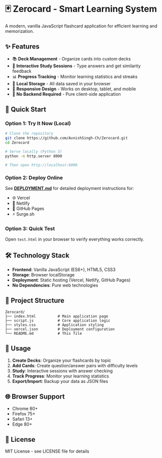 # 🃏 Zerocard - Smart Learning System

A modern, vanilla JavaScript flashcard application for efficient learning and memorization.

## ✨ Features

- 📚 **Deck Management** - Organize cards into custom decks
- 🎯 **Interactive Study Sessions** - Type answers and get similarity feedback
- 📊 **Progress Tracking** - Monitor learning statistics and streaks
- 💾 **Local Storage** - All data saved in your browser
- 📱 **Responsive Design** - Works on desktop, tablet, and mobile
- 🚀 **No Backend Required** - Pure client-side application

## 🚀 Quick Start

### Option 1: Try It Now (Local)
```bash
# Clone the repository
git clone https://github.com/AvnishSingh-Ch/Zerocard.git
cd Zerocard

# Serve locally (Python 3)
python -m http.server 8000

# Then open http://localhost:8000
```

### Option 2: Deploy Online
See **[DEPLOYMENT.md](DEPLOYMENT.md)** for detailed deployment instructions for:
- 🌐 Vercel
- 🎯 Netlify  
- 📄 GitHub Pages
- ⚡ Surge.sh

### Option 3: Quick Test
Open `test.html` in your browser to verify everything works correctly.

## 🛠 Technology Stack

- **Frontend**: Vanilla JavaScript (ES6+), HTML5, CSS3
- **Storage**: Browser localStorage
- **Deployment**: Static hosting (Vercel, Netlify, GitHub Pages)
- **No Dependencies**: Pure web technologies

## 📁 Project Structure

```
Zerocard/
├── index.html          # Main application page
├── script.js           # Core application logic
├── styles.css          # Application styling
├── vercel.json         # Deployment configuration
└── README.md           # This file
```

## 🎯 Usage

1. **Create Decks**: Organize your flashcards by topic
2. **Add Cards**: Create question/answer pairs with difficulty levels
3. **Study**: Interactive sessions with answer checking
4. **Track Progress**: Monitor your learning statistics
5. **Export/Import**: Backup your data as JSON files

## 🌐 Browser Support

- Chrome 80+
- Firefox 75+
- Safari 13+
- Edge 80+

## 📄 License

MIT License - see LICENSE file for details